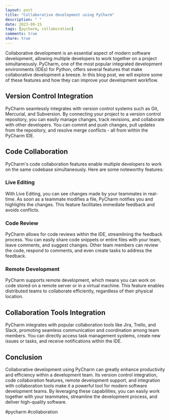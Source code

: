```yaml
---
layout: post
title: "Collaborative development using PyCharm"
description: " "
date: 2023-09-15
tags: [pycharm, collaboration]
comments: true
share: true
---
```


Collaborative development is an essential aspect of modern software development, allowing multiple developers to work together on a project simultaneously. PyCharm, one of the most popular integrated development environments (IDEs) for Python, offers several features that make collaborative development a breeze. In this blog post, we will explore some of these features and how they can improve your development workflow.

## Version Control Integration
PyCharm seamlessly integrates with version control systems such as Git, Mercurial, and Subversion. By connecting your project to a version control repository, you can easily manage changes, track revisions, and collaborate with other developers. You can commit and push changes, pull updates from the repository, and resolve merge conflicts - all from within the PyCharm IDE.

## Code Collaboration
PyCharm's code collaboration features enable multiple developers to work on the same codebase simultaneously. Here are some noteworthy features:

### Live Editing
With Live Editing, you can see changes made by your teammates in real-time. As soon as a teammate modifies a file, PyCharm notifies you and highlights the changes. This feature facilitates immediate feedback and avoids conflicts.

### Code Review
PyCharm allows for code reviews within the IDE, streamlining the feedback process. You can easily share code snippets or entire files with your team, leave comments, and suggest changes. Other team members can review the code, respond to comments, and even create tasks to address the feedback.

### Remote Development
PyCharm supports remote development, which means you can work on code stored on a remote server or in a virtual machine. This feature enables distributed teams to collaborate efficiently, regardless of their physical location.

## Collaboration Tools Integration
PyCharm integrates with popular collaboration tools like Jira, Trello, and Slack, promoting seamless communication and coordination among team members. You can directly access task management systems, create new issues or tasks, and receive notifications within the IDE.

## Conclusion
Collaborative development using PyCharm can greatly enhance productivity and efficiency within a development team. Its version control integration, code collaboration features, remote development support, and integration with collaboration tools make it a powerful tool for modern software development teams. By leveraging these capabilities, you can easily work together with your teammates, streamline the development process, and deliver high-quality software.

#pycharm #collaboration